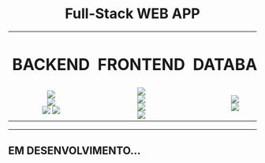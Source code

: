 <h1 align="center">Full-Stack WEB APP</h1>

<table border="0" align="center">
 <tr>
    <td><h1>BACKEND</h1></td>
    <td><h1>FRONTEND</h1></td>
    <td><h1>DATABASE</h1></td>
    <td><h1>DEVOPS</h1></td>
 </tr>
 <tr align="center">
    <td>
    <img src="https://img.shields.io/badge/Python-FFD43B?style=for-the-badge&logo=python&logoColor=blue"><br>
    <img src="https://img.shields.io/badge/Django-092E20?style=for-the-badge&logo=django&logoColor=green"><br>
    <img src="https://img.shields.io/badge/django%20rest-ff1709?style=for-the-badge&logo=django&logoColor=white">
    <img src="https://img.shields.io/badge/JWT-000000?style=for-the-badge&logo=JSON%20web%20tokens&logoColor=white">
    </td>
    <td>
    <img src="https://img.shields.io/badge/React-20232A?style=for-the-badge&logo=react&logoColor=61DAFB"><br>
    <img src="https://img.shields.io/badge/Redux-593D88?style=for-the-badge&logo=redux&logoColor=white" />
    <br>
    <img src="https://img.shields.io/badge/React_Router-CA4245?style=for-the-badge&logo=react-router&logoColor=white" />
    <br>
    <img src="https://img.shields.io/badge/CSS3-1572B6?style=for-the-badge&logo=css3&logoColor=white" />
    <td>
    <img src="https://img.shields.io/badge/redis-%23DD0031.svg?&style=for-the-badge&logo=redis&logoColor=white" />
    <br>
    <img src="https://img.shields.io/badge/PostgreSQL-316192?style=for-the-badge&logo=postgresql&logoColor=white" />
    </td>
    <td>
    <img src="https://img.shields.io/badge/Docker-2CA5E0?style=for-the-badge&logo=docker&logoColor=white" /><br>
    <img src="https://img.shields.io/badge/Nginx-009639?style=for-the-badge&logo=nginx&logoColor=white" /></td>
 </tr>
</table>

<hr>

## EM DESENVOLVIMENTO...